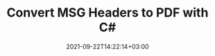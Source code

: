 ---
############################# Static ############################
layout: "auto-gen"
date: 2021-09-22T14:22:14+03:00
draft: false
product_tag: total
platform_tag: net

############################# Head ############################
head_title: "Convert MSG to PDF with Headers via C# & .NET Core"
head_description: ".NET APIs for Email to PDF Conversion with just a few lines of C# code"

############################# Header ############################
title: "Convert MSG Headers to PDF with C#"
description: "Email to PDF conversion on all platforms supported by .NET Core"

############################# SubMenu ############################
submenu:
    enable: false

############################# About ############################
about:
    enable: false
    title: "About GroupDocs.Total for .NET"
    content: |
        GroupDocs.Total for .NET is a suite of document manipulation APIs to perform powerful documents manipulation & automation features within your desktop solutions and web apps without requiring any other commercial application. It enables developers to add the functionalities (view, edit, annotate, convert, compare, e-sign, assemble, search, parse, merge, redact and classify) within PDF, Microsoft Office Word, Excel, PowerPoint, OneNote, Visio, Outlook, HTML, images, graphics, diagrams and 90+ other popular document formats.

        GroupDocs.Total APIs are well supported on all major operating systems and platforms including .NET Framework, .NET Standard, .NET Core, Mono and Xamarin.

############################# Steps ############################
steps:
    enable: true
    title_left: ".NET C# Code for MSG to PDF Conversion"
    content_left: |
        -   Load the MSG file in an instance of [MailMessage](https://apireference.aspose.com/email/net/aspose.email/mailmessage) via `Load` method
        -   Create an instance of [MhtSaveOptions](https://apireference.aspose.com/email/net/aspose.email/mhtsaveoptions) for output customization
        -   Set `MhtSaveOptions` to write message header with complete email addresses
        -   Call [MailMessage.Save](https://apireference.aspose.com/email/net/aspose.email/mailmessage/methods/save/index) method to save message in MHTML format
        -   Load MHTML from previous step in an instance of [Document](https://apireference.aspose.com/words/net/aspose.words/document/constructors/main)
        -   Call [Document.Save](https://apireference.aspose.com/words/net/aspose.words/document/methods/save/index) method with `SaveFormat.Pdf` as second parameter
        -   Load the PDF in any application to view complete message as PDF
        
    title_right: "Get Started with .NET Core APIs"
    content_right: |
        The namespaces required for the following piece of code are `Aspose.Email` & `Aspose.Words`. You can get the respective assembly files from the [downloads](https://downloads.conholdate.com/total/net) or fetch the whole package from [NuGet](https://www.nuget.org/packages/Conholdate.Total/).

        MSG to PDF C# source code can be used on different operating systems such as Windows, Linux or macOS while using platforms such as Windows Azure, Mono and Xamarin.
        
    code: |
        ```cs {linenos=false}
        // load message with an instance of MailMessage
        var mailMsg = Aspose.Email.MailMessage.Load("message.msg");
        // create an instance of MhtSaveOptions for MTHML customization
        var mhtSaveOptions = Aspose.Email.MhtSaveOptions.DefaultMhtml;
        // set MhtSaveOptions to write headers with complete email addresses
        mhtSaveOptions.MhtFormatOptions = Aspose.Email.MhtFormatOptions.WriteHeader | Aspose.Email.MhtFormatOptions.WriteCompleteEmailAddress;
        // temporarily save the MTHML in MemoryStream
        using (var stream = new System.IO.MemoryStream())
        {
            mailMsg.Save(stream, mhtSaveOptions);

            // load the MHTML stream in an instance of Document
            var doc = new Aspose.Words.Document(stream);
            doc.Save("output.pdf");
        }
        // load the resultant PDF in default application
        System.Diagnostics.Process.Start("output.pdf");
        ```
        
############################# Demos ############################
demos:
    enable: false
    title: "Free Document Automation Apps"
    content: |
        Offline [GroupDocs.Total Apps](https://products.groupdocs.app/total) to view, convert, annotate, compare, sign, assemble, parse, classify, redact and search documents.  
        The live demo has the following benefits
        
############################# About Formats ############################
about_formats:
    enable: true
    format:
        # format loop
        - icon: "far fa-file-email-o"
          title: " About MSG File Format"
          content: |
            MSG file format is majorly used by Microsoft Outlook and Exchange to store messages, contact, appointment, or other tasks. Such messages may contain one or more email fields, with the sender, recipient, subject, date, and message body, or contact information, appointment particulars, and one or more task specifications. The properties that constitute the Message object, including are also a part of the MSG file.

          link: "https://docs.fileformat.com/email/msg/"

############################# More Formats ############################
more_formats:
    enable: true
    title: "Other Supported Conversions"
    format: 
        # format loop
        - name: "EMLX TO PDF"
          link: "/total/net/convert-emlx-to-pdf-with-email-headers/"
          description: "Apple Mail Message"

        # format loop
        - name: "OFT TO PDF"
          link: "/total/net/convert-oft-to-pdf-with-email-headers/"
          description: "Outlook File Template"

          # format loop
        - name: "PST TO PDF"
          link: "/total/net/convert-pst-messages-to-pdf/"
          description: "Outlook Personal Storage"
        
        # format loop
        - name: "MBOX TO PDF"
          link: "/total/net/convert-mbox-messages-to-pdf/"
          description: "Email Mailbox File"

############################# Back to top ###############################
back_to_top:
  enable: true
---